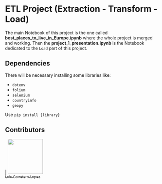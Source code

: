 # ETL Project (Extraction - Transform - Load)

The main Notebook of this project is the one called **best_places_to_live_in_Europe.ipynb** where the whole project is merged and working. Then the **project_1_presentation.ipynb** is the Notebook dedicated to the `Load` part of this project.

## Dependencies

There will be necessary installing some libraries like:
 - `dotenv`
 - `folium`
 - `selenium`
 - `countryinfo`
 - `geopy`

Use `pip install {library}`

## Contributors

| [<img src="https://avatars.githubusercontent.com/u/60545944?v=4" width=115><br><sub>Luis Carretero Lopez</sub>](https://github.com/luiscarlop) 
